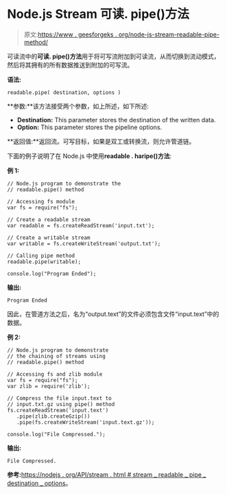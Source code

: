 # Node.js Stream 可读. pipe()方法

> 原文:[https://www . geesforgeks . org/node-js-stream-readable-pipe-method/](https://www.geeksforgeeks.org/node-js-stream-readable-pipe-method/)

可读流中的**可读. pipe()方法**用于将可写流附加到可读流，从而切换到流动模式，然后将其拥有的所有数据推送到附加的可写流。

**语法:**

```
readable.pipe( destination, options )
```

**参数:**该方法接受两个参数，如上所述，如下所述:

*   **Destination:** This parameter stores the destination of the written data.
*   **Option:** This parameter stores the pipeline options.

**返回值:**返回流。可写目标，如果是双工或转换流，则允许管道链。

下面的例子说明了在 Node.js 中使用**readable . haripe()方法**:

**例 1:**

```
// Node.js program to demonstrate the     
// readable.pipe() method

// Accessing fs module
var fs = require("fs");

// Create a readable stream
var readable = fs.createReadStream('input.txt');

// Create a writable stream
var writable = fs.createWriteStream('output.txt');

// Calling pipe method
readable.pipe(writable);

console.log("Program Ended");
```

**输出:**

```
Program Ended

```

因此，在管道方法之后，名为“output.text”的文件必须包含文件“input.text”中的数据。

**例 2:**

```
// Node.js program to demonstrate     
// the chaining of streams using
// readable.pipe() method

// Accessing fs and zlib module
var fs = require("fs");
var zlib = require('zlib');

// Compress the file input.text to 
// input.txt.gz using pipe() method
fs.createReadStream('input.text')
   .pipe(zlib.createGzip())
   .pipe(fs.createWriteStream('input.text.gz'));

console.log("File Compressed.");
```

**输出:**

```
File Compressed.

```

**参考:**[https://nodejs . org/API/stream . html # stream _ readable _ pipe _ destination _ options](https://nodejs.org/api/stream.html#stream_readable_pipe_destination_options)。